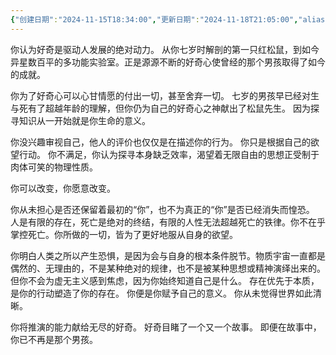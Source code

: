 ```yaml
---
{"创建日期":"2024-11-15T18:34:00","更新日期":"2024-11-18T21:05:00","aliases":["推演之推演"],"tags":["falcon","闳推演"],"author":"morihiko","dg-publish":true,"permalink":"/02-闳推演/推演-新古典、极简与存在主义/","dgPassFrontmatter":true,"noteIcon":"\\！Read Me！\\others\\data\\svg","created":"2024-11-23T18:25:50.647+08:00","updated":"2024-11-24T23:03:04.000+08:00"}
---
```



你认为好奇是驱动人发展的绝对动力。
从你七岁时解剖的第一只红松鼠，到如今异星数百平的多功能实验室。正是源源不断的好奇心使曾经的那个男孩取得了如今的成就。

你为了好奇心可以心甘情愿的付出一切，甚至舍弃一切。
七岁的男孩早已经对生与死有了超越年龄的理解，但你仍为自己的好奇心之神献出了松鼠先生。
因为探寻知识从一开始就是你生命的意义。

你没兴趣审视自己，他人的评价也仅仅是在描述你的行为。
你只是根据自己的欲望行动。
你不满足，你认为探寻本身缺乏效率，渴望着无限自由的思想正受制于肉体可笑的物理性质。

你可以改变，你愿意改变。

你从未担心是否还保留着最初的“你”，也不为真正的“你”是否已经消失而惶恐。
人是有限的存在，死亡是绝对的终结，有限的人性无法超越死亡的铁律。你不在乎掌控死亡。你所做的一切，皆为了更好地服从自身的欲望。

你明白人类之所以产生恐惧，是因为会与自身的根本条件脱节。物质宇宙一直都是偶然的、无理由的，不是某种绝对的规律，也不是被某种思想或精神演绎出来的。但你不会为虚无主义感到焦虑，因为你始终知道自己是什么。
存在优先于本质，是你的行动塑造了你的存在。
你便是你赋予自己的意义。
你从未觉得世界如此清晰。

你将推演的能力献给无尽的好奇。
好奇目睹了一个又一个故事。
即便在故事中，你已不再是那个男孩。
